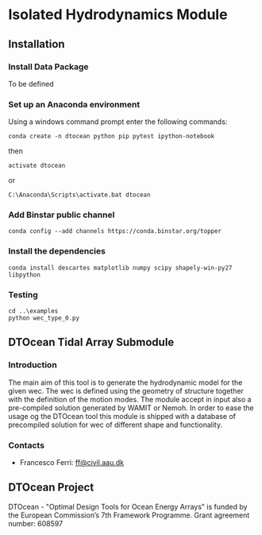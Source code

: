 ﻿# Isolated Hydrodynamics Module

## Installation

### Install Data Package

To be defined

### Set up an Anaconda environment

Using a windows command prompt enter the following commands:

```
conda create -n dtocean python pip pytest ipython-notebook
```

then

```
activate dtocean
```

or

```
C:\Anaconda\Scripts\activate.bat dtocean
```

### Add Binstar public channel

```
conda config --add channels https://conda.binstar.org/topper
```

### Install the dependencies

```
conda install descartes matplotlib numpy scipy shapely-win-py27 libpython
```

### Testing

```
cd ..\examples
python wec_type_0.py
```

## DTOcean Tidal Array Submodule

### Introduction

The main aim of this tool is to generate the hydrodynamic model for the given wec.
The wec is defined using the geometry of structure together with the definition of the
motion modes. The module accept in input also a pre-compiled solution generated by WAMIT or Nemoh.
In order to ease the usage og the DTOcean tool this module is shipped with a database of precompiled 
solution for wec of different shape and functionality.

### Contacts

- Francesco Ferri: ff@civil.aau.dk

## DTOcean Project

DTOcean - "Optimal Design Tools for Ocean Energy Arrays" is funded by the 
European Commission’s 7th Framework Programme. Grant agreement number: 608597
